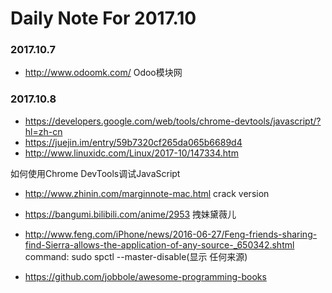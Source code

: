 # Daily Note For 2017.10
### 2017.10.7
- http://www.odoomk.com/ Odoo模块网

### 2017.10.8
- https://developers.google.com/web/tools/chrome-devtools/javascript/?hl=zh-cn 
- https://juejin.im/entry/59b7320cf265da065b6689d4
- http://www.linuxidc.com/Linux/2017-10/147334.htm

如何使用Chrome DevTools调试JavaScript

- http://www.zhinin.com/marginnote-mac.html crack version

- https://bangumi.bilibili.com/anime/2953  拽妹黛薇儿

- http://www.feng.com/iPhone/news/2016-06-27/Feng-friends-sharing-find-Sierra-allows-the-application-of-any-source-_650342.shtml  
command: sudo spctl --master-disable(显示 任何来源)

- https://github.com/jobbole/awesome-programming-books